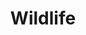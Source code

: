 ---
draft: true
title: Wildlife
description: 'Wildlife at the Caribbean Ecological Services Field Office.'
query: 'Caribbean Ecological Services Field Office'
section: wildlife
type: field-station
nav: Wildlife
tags:
    - 'Caribbean Ecological Services Field Office'
updated: 'August 27th, 2018'
---